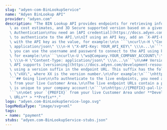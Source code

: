 ```yaml
---
slug: "adyen-com-BinLookupService"
name: "Adyen BinLookup API"
provider: "adyen.com"
description: "The BIN Lookup API provides endpoints for retrieving information, such\
  \ as cost estimates, and 3D Secure supported version based on a given BIN.\n\n##\
  \ Authentication\nYou need an [API credential](https://docs.adyen.com/development-resources/api-credentials)\
  \ to authenticate to the API.\n\nIf using an API key, add an `X-API-Key` header\
  \ with the API key as the value, for example:\n\n ```\ncurl\n-H \"Content-Type:\
  \ application/json\" \\\n-H \"X-API-Key: YOUR_API_KEY\" \\\n...\n```\n\nAlternatively,\
  \ you can use the username and password to connect to the API using basic authentication,\
  \ for example:\n\n```\ncurl\n-U \"ws@Company.YOUR_COMPANY_ACCOUNT\":\"YOUR_BASIC_AUTHENTICATION_PASSWORD\"\
  \ \\\n-H \"Content-Type: application/json\" \\\n...\n```\n\n## Versioning\nThe BinLookup\
  \ API supports [versioning](https://docs.adyen.com/development-resources/versioning)\
  \ using a version suffix in the endpoint URL. This suffix has the following format:\
  \ \"vXX\", where XX is the version number.\n\nFor example:\n```\nhttps://pal-test.adyen.com/pal/servlet/BinLookup/v54/get3dsAvailability\n\
  ```## Going live\n\nTo authneticate to the live endpoints, you need an [API credential](https://docs.adyen.com/development-resources/api-credentials)\
  \ from your live Customer Area.\n\nThe live endpoint URLs contain a prefix which\
  \ is unique to your company account:\n```\n\nhttps://{PREFIX}-pal-live.adyenpayments.com/pal/servlet/BinLookup/v54/get3dsAvailability\n\
  ```\n\nGet your `{PREFIX}` from your live Customer Area under **Developers** > **API\
  \ URLs** > **Prefix**."
logo: "adyen.com-BinLookupService-logo.svg"
logoMediaType: "image/svg+xml"
tags:
- name: "payment"
stubs: "adyen.com-BinLookupService-stubs.json"
---
```

